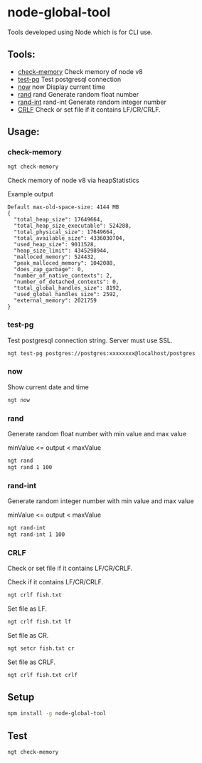 # node-global-tool

Tools developed using Node which is for CLI use.

## Tools:

- [check-memory](#check-memory) Check memory of node v8
- [test-pg](#test-pg) Test postgresql connection
- [now](#now) now Display current time
- [rand](#rand) rand Generate random float number
- [rand-int](#rand-int) rand-int Generate random integer number
- [CRLF](#CRLF) Check or set file if it contains LF/CR/CRLF.

## Usage:

### check-memory

```sh
ngt check-memory
```

Check memory of node v8 via heapStatistics

Example output

```
Default max-old-space-size: 4144 MB
{
  "total_heap_size": 17649664,
  "total_heap_size_executable": 524288,
  "total_physical_size": 17649664,
  "total_available_size": 4336030704,
  "used_heap_size": 9011528,
  "heap_size_limit": 4345298944,
  "malloced_memory": 524432,
  "peak_malloced_memory": 1042088,
  "does_zap_garbage": 0,
  "number_of_native_contexts": 2,
  "number_of_detached_contexts": 0,
  "total_global_handles_size": 8192,
  "used_global_handles_size": 2592,
  "external_memory": 2021759
}
```

### test-pg

Test postgresql connection string. Server must use SSL.

```sh
ngt test-pg postgres://postgres:xxxxxxxx@localhost/postgres
```

### now

Show current date and time

```sh
ngt now
```

### rand

Generate random float number with min value and max value

minValue <= output < maxValue

```sh
ngt rand
ngt rand 1 100
```

### rand-int

Generate random integer number with min value and max value

minValue <= output < maxValue

```sh
ngt rand-int
ngt rand-int 1 100
```

### CRLF

Check or set file if it contains LF/CR/CRLF.

Check if it contains LF/CR/CRLF.

```sh
ngt crlf fish.txt
```

Set file as LF.

```sh
ngt crlf fish.txt lf
```

Set file as CR.

```sh
ngt setcr fish.txt cr
```

Set file as CRLF.

```sh
ngt crlf fish.txt crlf
```

## Setup

```sh
npm install -g node-global-tool
```

## Test

```sh
ngt check-memory
```

<!--
## Pending features:

- Split log file by date

- dev
node ./dist/bin/index.js now
node ./dist/bin/index.js version
npm link

- test in another package
npm link node-global-tool

-->
